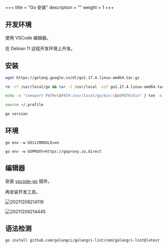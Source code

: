 +++
title = "Go 安装"
description = ""
weight = 1
+++

## 开发环境

使用 VSCode 编辑器。

在 Debian 11 远程开发环境上开发。

## 安装

```bash
wget https://golang.google.cn/dl/go1.17.4.linux-amd64.tar.gz

rm -rf /usr/local/go && tar -C /usr/local -xzf go1.17.4.linux-amd64.tar.gz

echo -e "\nexport PATH=\$PATH:/usr/local/go/bin:\$GOPATH/bin" | tee -a ~/.profile

source ~/.profile

go version
```

## 环境

```
go env -w GO111MODULE=on

go env -w GOPROXY=https://goproxy.io,direct
```

## 编辑器

安装 [vscode-go](https://github.com/golang/vscode-go) 插件。

再安装开发工具。

![20211208214119](https://cdn.jsdelivr.net/gh/jugggao/image-hosting/images_for_blogs/20211208214119.png)

![20211208214445](https://cdn.jsdelivr.net/gh/jugggao/image-hosting/images_for_blogs/20211208214445.png)

## 语法检测

```bash
go install github.com/golangci/golangci-lint/cmd/golangci-lint@latest
```




